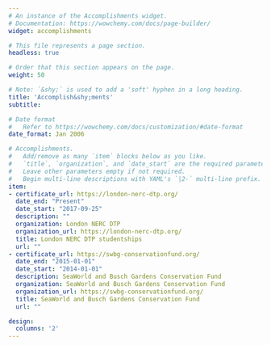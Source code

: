 ```yaml
---
# An instance of the Accomplishments widget.
# Documentation: https://wowchemy.com/docs/page-builder/
widget: accomplishments

# This file represents a page section.
headless: true

# Order that this section appears on the page.
weight: 50

# Note: `&shy;` is used to add a 'soft' hyphen in a long heading.
title: 'Accomplish&shy;ments'
subtitle:

# Date format
#   Refer to https://wowchemy.com/docs/customization/#date-format
date_format: Jan 2006

# Accomplishments.
#   Add/remove as many `item` blocks below as you like.
#   `title`, `organization`, and `date_start` are the required parameters.
#   Leave other parameters empty if not required.
#   Begin multi-line descriptions with YAML's `|2-` multi-line prefix.
item:
- certificate_url: https://london-nerc-dtp.org/
  date_end: "Present"
  date_start: "2017-09-25"
  description: ""
  organization: London NERC DTP
  organization_url: https://london-nerc-dtp.org/
  title: London NERC DTP studentships
  url: ""
- certificate_url: https://swbg-conservationfund.org/
  date_end: "2015-01-01"
  date_start: "2014-01-01"
  description: SeaWorld and Busch Gardens Conservation Fund
  organization: SeaWorld and Busch Gardens Conservation Fund
  organization_url: https://swbg-conservationfund.org/
  title: SeaWorld and Busch Gardens Conservation Fund
  url: ""

design:
  columns: '2' 
---
```

